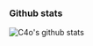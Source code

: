 ### Github stats

![C4o's github stats](https://github-readme-stats.vercel.app/api?username=C4o&count_private=true&show_icons=true)

